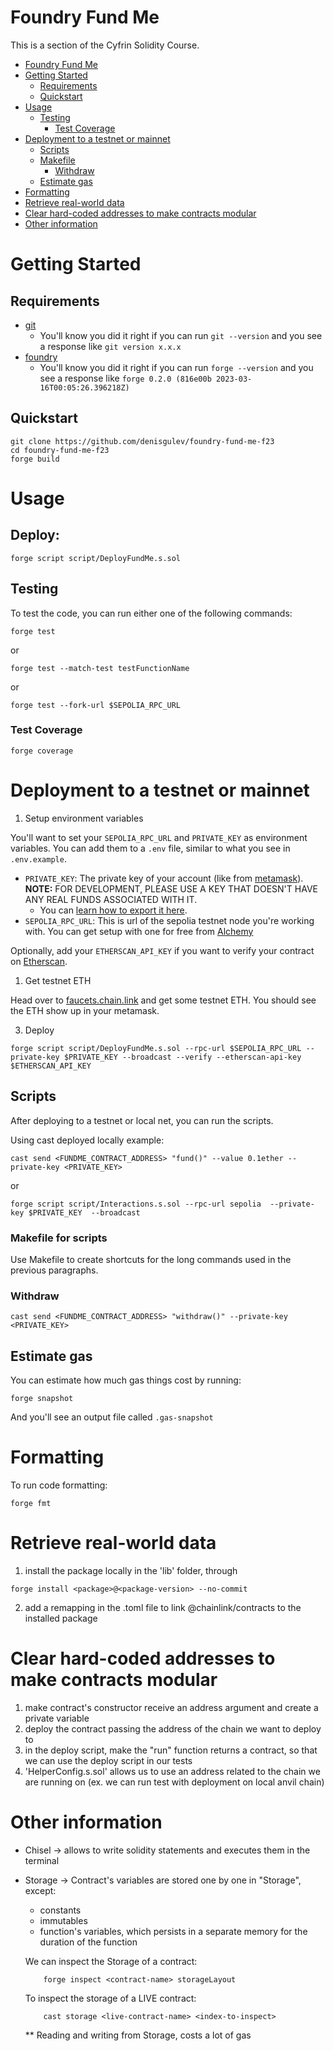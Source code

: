 # Foundry Fund Me

This is a section of the Cyfrin Solidity Course.

- [Foundry Fund Me](#foundry-fund-me)
- [Getting Started](#getting-started)
  - [Requirements](#requirements)
  - [Quickstart](#quickstart)
- [Usage](#usage)
  - [Testing](#testing)
    - [Test Coverage](#test-coverage)
- [Deployment to a testnet or mainnet](#deployment-to-a-testnet-or-mainnet)
  - [Scripts](#scripts)
  - [Makefile](#makefile-for-scripts)
    - [Withdraw](#withdraw)
  - [Estimate gas](#estimate-gas)
- [Formatting](#formatting)
- [Retrieve real-world data](#retrieve-real-world-data)
- [Clear hard-coded addresses to make contracts modular](#clear-hard-coded-addresses-to-make-contracts-modular)
- [Other information](#other-information)


# Getting Started

## Requirements

- [git](https://git-scm.com/book/en/v2/Getting-Started-Installing-Git)
  - You'll know you did it right if you can run `git --version` and you see a response like `git version x.x.x`
- [foundry](https://getfoundry.sh/)
  - You'll know you did it right if you can run `forge --version` and you see a response like `forge 0.2.0 (816e00b 2023-03-16T00:05:26.396218Z)`


## Quickstart

```
git clone https://github.com/denisgulev/foundry-fund-me-f23
cd foundry-fund-me-f23
forge build
```

# Usage

## Deploy:

```
forge script script/DeployFundMe.s.sol
```

## Testing

To test the code, you can run either one of the following commands:

```
forge test
```

or 

```
forge test --match-test testFunctionName
```

or

```
forge test --fork-url $SEPOLIA_RPC_URL
```

### Test Coverage

```
forge coverage
```


# Deployment to a testnet or mainnet

1. Setup environment variables

You'll want to set your `SEPOLIA_RPC_URL` and `PRIVATE_KEY` as environment variables. You can add them to a `.env` file, similar to what you see in `.env.example`.

- `PRIVATE_KEY`: The private key of your account (like from [metamask](https://metamask.io/)). **NOTE:** FOR DEVELOPMENT, PLEASE USE A KEY THAT DOESN'T HAVE ANY REAL FUNDS ASSOCIATED WITH IT.
  - You can [learn how to export it here](https://metamask.zendesk.com/hc/en-us/articles/360015289632-How-to-Export-an-Account-Private-Key).
- `SEPOLIA_RPC_URL`: This is url of the sepolia testnet node you're working with. You can get setup with one for free from [Alchemy](https://alchemy.com/?a=673c802981)

Optionally, add your `ETHERSCAN_API_KEY` if you want to verify your contract on [Etherscan](https://etherscan.io/).

1. Get testnet ETH

Head over to [faucets.chain.link](https://faucets.chain.link/) and get some testnet ETH. You should see the ETH show up in your metamask.

3. Deploy

```
forge script script/DeployFundMe.s.sol --rpc-url $SEPOLIA_RPC_URL --private-key $PRIVATE_KEY --broadcast --verify --etherscan-api-key $ETHERSCAN_API_KEY
```

## Scripts

After deploying to a testnet or local net, you can run the scripts. 

Using cast deployed locally example: 

```
cast send <FUNDME_CONTRACT_ADDRESS> "fund()" --value 0.1ether --private-key <PRIVATE_KEY>
```

or
```
forge script script/Interactions.s.sol --rpc-url sepolia  --private-key $PRIVATE_KEY  --broadcast
```

### Makefile for scripts

Use Makefile to create shortcuts for the long commands used in the previous paragraphs.

### Withdraw

```
cast send <FUNDME_CONTRACT_ADDRESS> "withdraw()" --private-key <PRIVATE_KEY>
```

## Estimate gas

You can estimate how much gas things cost by running:

```
forge snapshot
```

And you'll see an output file called `.gas-snapshot`


# Formatting


To run code formatting:
```
forge fmt
```


# Retrieve real-world data

1. install the package locally in the 'lib' folder, through 
```
forge install <package>@<package-version> --no-commit
```
2. add a remapping in the .toml file to link @chainlink/contracts to the installed package


# Clear hard-coded addresses to make contracts modular

1. make contract's constructor receive an address argument and create a private variable
2. deploy the contract passing the address of the chain we want to deploy to
3. in the deploy script, make the "run" function returns a contract, so that we can use 
    the deploy script in our tests
4. 'HelperConfig.s.sol' allows us to use an address related to the chain we are running on (ex. we can run test with deployment on local anvil chain)


# Other information

- Chisel -> allows to write solidity statements and executes them in the terminal

- Storage -> Contract's variables are stored one by one in "Storage", except:
    - constants
    - immutables
    - function's variables, which persists in a separate memory for the duration of the function

    We can inspect the Storage of a contract:
    ```
        forge inspect <contract-name> storageLayout
    ```

    To inspect the storage of a LIVE contract:
    ```
        cast storage <live-contract-name> <index-to-inspect>
    ```

    ** Reading and writing from Storage, costs a lot of gas

